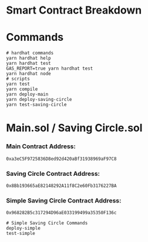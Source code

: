 # Smart Contract Breakdown 

# Commands
```shell
# hardhat commands
yarn hardhat help
yarn hardhat test
GAS_REPORT=true yarn hardhat test
yarn hardhat node
# scripts
yarn test
yarn compile
yarn deploy-main
yarn deploy-saving-circle
yarn test-saving-circle
```
# Main.sol / Saving Circle.sol

### Main Contract Address:
`0xa3eC5F9725836D8ed92d420aBf31938969aF97C8`

### Saving Circle Contract Address:
`0x8Bb193665aE82148292A11f8C2e60Fb3176227BA`

### Simple Saving Circle Contract Address:
`0x968282B5c317294D96aE033199499a35350F136c`

```
# Simple Saving Circle Commands
deploy-simple
test-simple
```
